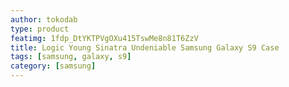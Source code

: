 ```yaml
---
author: tokodab
type: product
featimg: 1fdp_DtYKTPVgOXu415TswMe8n81T6ZzV
title: Logic Young Sinatra Undeniable Samsung Galaxy S9 Case
tags: [samsung, galaxy, s9]
category: [samsung]
---
```

